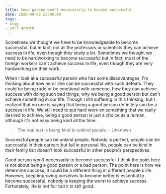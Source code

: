 ```yaml
---
title: Good person won't necessarily to become successful
date: 2020-09-05 23:00:00
tags: 
- blog
- self-growth
---
```


Sometimes we thought we have to be knowledgeable to become successful, but in fact, not all the professors or scientists they can achieve success in life, even though they study a lot. Sometimes we thought we need to be hardworking to become successful but in fact, most of the foreign workers can't achieve success in life, even though they are very hardworking on their work.

When I look at a successful person who has some disadvantages, I'm thinking about how he or she can be successful with such defeats. They could be being rude or be emotional with someone, how they can achieve success with doing such bad things, why we being a good person but can't achieve something in our life. Though I still suffering in this thinking, but I realized that no one is saying that being a good person definitely can be a success in life. We still need to put hard work on something that we really desired to achieve, being a good person is just a choice as a human, although it's not easy being kind all the time.

>The real test is being kind to unkind people. - Unknown

Successful people can be unkind people. Nobody is perfect, people can be successful in their careers but fail in personal life, people can be kind in their family but doesn't look successful in other people's perspectives.

Good person won't necessarily to become successful. I think the point here is not about being a good person or a bad person. The point here is how we determine success, it could be a different thing in different people's life. However, keep improving ourselves to become better is essential to become successful, nobody is keeping the worst to achieve success. Fortunately, life is not fair but it is still good.